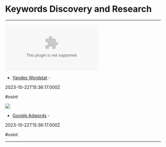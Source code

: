 # Keywords Discovery and Research

---

![](https://rdl.ink/render/https%3A%2F%2Fwordstat.yandex.com)

- [Yandex Wordstat](https://wordstat.yandex.com) - 

2023-10-22T15:36:17.000Z

#osint

![](https://lh3.googleusercontent.com/nupo3HWMIUeuul9r2IBSfpBo568bL-STG9nA71dUuW97DnhAXFgm2WWjczhTFqRHQZRf5VA-_PmxIZaIAXhOUrzfr5unPjFuW9za=w1200)

- [Google Adwords](http://adwords.google.com) - 

2023-10-22T15:36:17.000Z

#osint

---

